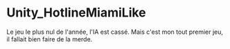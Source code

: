 # Unity_HotlineMiamiLike
Le jeu le plus nul de l'année, l'IA est cassé. Mais c'est mon tout premier jeu, il fallait bien faire de la merde.

